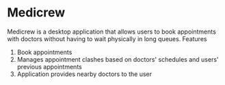 # Medicrew

Medicrew is a desktop application that allows users to book appointments with doctors without having to wait physically in long queues.
Features
1. Book appointments
2. Manages appointment clashes based on doctors' schedules and users' previous appointments
3. Application provides nearby doctors to the user
